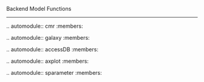Backend Model Functions
***********************

.. automodule:: cmr
   :members:

.. automodule:: galaxy
   :members:

.. automodule:: accessDB
   :members:

.. automodule:: axplot
   :members:

.. automodule:: sparameter
   :members:
